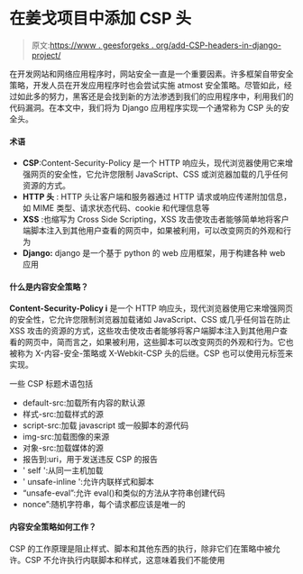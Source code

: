 # 在姜戈项目中添加 CSP 头

> 原文:[https://www . geesforgeks . org/add-CSP-headers-in-django-project/](https://www.geeksforgeeks.org/adding-csp-headers-in-django-project/)

在开发网站和网络应用程序时，网站安全一直是一个重要因素。许多框架自带安全策略，开发人员在开发应用程序时也会尝试实施 atmost 安全策略。尽管如此，经过如此多的努力，黑客还是会找到新的方法渗透到我们的应用程序中，利用我们的代码漏洞。在本文中，我们将为 Django 应用程序实现一个通常称为 CSP 头的安全头。

#### 术语

*   **CSP**:Content-Security-Policy 是一个 HTTP 响应头，现代浏览器使用它来增强网页的安全性，它允许您限制 JavaScript、CSS 或浏览器加载的几乎任何资源的方式。
*   **HTTP 头** : HTTP 头让客户端和服务器通过 HTTP 请求或响应传递附加信息，如 MIME 类型、请求状态代码、cookie 和代理信息等
*   **XSS** :也缩写为 Cross Side Scripting，XSS 攻击使攻击者能够简单地将客户端脚本注入到其他用户查看的网页中，如果被利用，可以改变网页的外观和行为
*   **Django:** django 是一个基于 python 的 web 应用框架，用于构建各种 web 应用

#### 什么是内容安全策略？

**Content-Security-Policy i** 是一个 HTTP 响应头，现代浏览器使用它来增强网页的安全性，它允许您限制浏览器加载诸如 JavaScript、CSS 或几乎任何旨在防止 XSS 攻击的资源的方式，这些攻击使攻击者能够将客户端脚本注入到其他用户查看的网页中，简而言之，如果被利用，这些脚本可以改变网页的外观和行为。它也被称为 X-内容-安全-策略或 X-Webkit-CSP 头的后继。CSP 也可以使用元标签来实现。

一些 CSP 标题术语包括

*   default-src:加载所有内容的默认源
*   样式-src:加载样式的源
*   script-src:加载 javascript 或一般脚本的源代码
*   img-src:加载图像的来源
*   对象-src:加载媒体的源
*   报告到:uri，用于发送违反 CSP 的报告
*   ' self ':从同一主机加载
*   ' unsafe-inline ':允许内联样式和脚本
*   “unsafe-eval”:允许 eval()和类似的方法从字符串创建代码
*   nonce”:随机字符串，每个请求都应该是唯一的

#### 内容安全策略如何工作？

CSP 的工作原理是阻止样式、脚本和其他东西的执行，除非它们在策略中被允许。CSP 不允许执行内联脚本和样式，这意味着我们不能使用